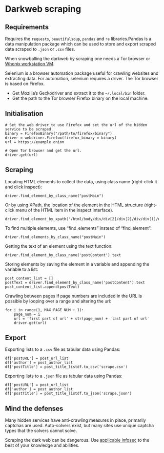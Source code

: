 # Darkweb scraping

## Requirements

Requires the `requests`, `beautifulsoup`, `pandas` and `re` libraries.Pandas is a data manipulation package which can be used to store and export scraped data scraped to `.json` or `.csv` files.

When snowballing the darkweb by scraping one needs a Tor browser or [Whonix workstation VM](https://github.com/tymyrddin/orchard/blob/main/mitigations/virtualisation/kvm/Whonix.md).

Selenium is a browser automation package useful for crawling websites and extracting data. For automation, selenium requires a driver. The Tor browser is based on Firefox. 

* Get Mozilla’s Geckodriver and extract it to the `~/.local/bin` folder.
* Get the path to the Tor browser Firefox binary on the local machine. 

## Initialisation

    # Set the web driver to use Firefox and set the url of the hidden service to be scraped.
    binary = FirefoxBinary("/path/to/firefox/binary")
    driver = webdriver.Firefox(firefox_binary = binary)
    url = https://example.onion

    # Open Tor browser and get the url.
    driver.get(url)

## Scraping

Locating HTML elements to collect the data, using class name (right-click it and click inspect):

    driver.find_element_by_class_name("postMain")

Or by using XPath, the location of the element in the HTML structure (right-click menu of the HTML item in the inspect interface). 

    driver.find_element_by_xpath('/html/body/div/div[2]/div[2]/div/div[1]/div/a[1]')

To find multiple elements, use “find_elements” instead of “find_element”: 

    driver.find_elements_by_class_name("postMain")

Getting the text of an element using the text function:

    driver.find_element_by_class_name('postContent').text

Storing elements by saving the element in a variable and appending the variable to a list: 

    post_content_list = []
    postText = driver.find_element_by_class_name('postContent').text
    post_content_list.append(postText)

Crawling between pages if page numbers are included in the URL is possible by looping over a range and altering the url:

    for i in range(1, MAX_PAGE_NUM + 1):
        page_num = i
        url = 'first part of url' + str(page_num) + 'last part of url'
        driver.get(url)

## Export

Exporting lists to a `.csv` file as tabular data using Pandas: 

    df['postURL'] = post_url_list
    df['author'] = post_author_list
    df['postTitle'] = post_title_listdf.to_csv('scrape.csv')

Exporting lists to a `.json` file as tabular data using Pandas: 

    df['postURL'] = post_url_list
    df['author'] = post_author_list
    df['postTitle'] = post_title_listdf.to_json('scrape.json')

## Mind the defenses

Many hidden services have anti-crawling measures in place, primarily captchas are used. Auto-solvers exist, but many sites use unique captcha types that the solvers cannot solve. 

Scraping the dark web can be dangerous. Use [applicable infosec](https://github.com/tymyrddin/orchard/tree/main/mitigations/data) to the best of your knowledge and abilities. 
